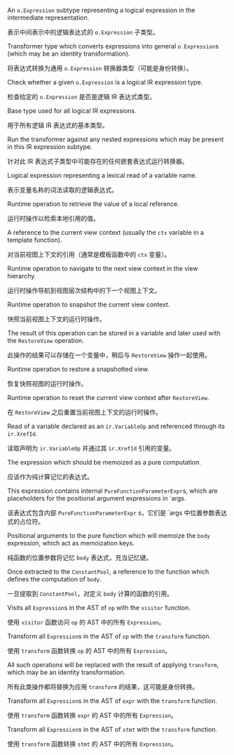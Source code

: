 An `o.Expression` subtype representing a logical expression in the intermediate representation.

表示中间表示中的逻辑表达式的 `o.Expression` 子类型。

Transformer type which converts expressions into general `o.Expression`s \(which may be an
identity transformation\).

将表达式转换为通用 `o.Expression` 转换器类型（可能是身份转换）。

Check whether a given `o.Expression` is a logical IR expression type.

检查给定的 `o.Expression` 是否是逻辑 IR 表达式类型。

Base type used for all logical IR expressions.

用于所有逻辑 IR 表达式的基本类型。

Run the transformer against any nested expressions which may be present in this IR expression
subtype.

针对此 IR 表达式子类型中可能存在的任何嵌套表达式运行转换器。

Logical expression representing a lexical read of a variable name.

表示变量名称的词法读取的逻辑表达式。

Runtime operation to retrieve the value of a local reference.

运行时操作以检索本地引用的值。

A reference to the current view context \(usually the `ctx` variable in a template function\).

对当前视图上下文的引用（通常是模板函数中的 `ctx` 变量）。

Runtime operation to navigate to the next view context in the view hierarchy.

运行时操作导航到视图层次结构中的下一个视图上下文。

Runtime operation to snapshot the current view context.

快照当前视图上下文的运行时操作。

The result of this operation can be stored in a variable and later used with the `RestoreView`
operation.

此操作的结果可以存储在一个变量中，稍后与 `RestoreView` 操作一起使用。

Runtime operation to restore a snapshotted view.

恢复快照视图的运行时操作。

Runtime operation to reset the current view context after `RestoreView`.

在 `RestoreView` 之后重置当前视图上下文的运行时操作。

Read of a variable declared as an `ir.VariableOp` and referenced through its `ir.XrefId`.

读取声明为 `ir.VariableOp` 并通过其 `ir.XrefId` 引用的变量。

The expression which should be memoized as a pure computation.

应该作为纯计算记忆的表达式。

This expression contains internal `PureFunctionParameterExpr`s, which are placeholders for the
positional argument expressions in \`args.

该表达式包含内部 `PureFunctionParameterExpr` s，它们是 \`args 中位置参数表达式的占位符。

Positional arguments to the pure function which will memoize the `body` expression, which act
as memoization keys.

纯函数的位置参数将记忆 `body` 表达式，充当记忆键。

Once extracted to the `ConstantPool`, a reference to the function which defines the computation
of `body`.

一旦提取到 `ConstantPool`，对定义 `body` 计算的函数的引用。

Visits all `Expression`s in the AST of `op` with the `visitor` function.

使用 `visitor` 函数访问 `op` 的 AST 中的所有 `Expression`。

Transform all `Expression`s in the AST of `op` with the `transform` function.

使用 `transform` 函数转换 `op` 的 AST 中的所有 `Expression`。

All such operations will be replaced with the result of applying `transform`, which may be an
identity transformation.

所有此类操作都将替换为应用 `transform` 的结果，这可能是身份转换。

Transform all `Expression`s in the AST of `expr` with the `transform` function.

使用 `transform` 函数转换 `expr` 的 AST 中的所有 `Expression`。

Transform all `Expression`s in the AST of `stmt` with the `transform` function.

使用 `transform` 函数转换 `stmt` 的 AST 中的所有 `Expression`。